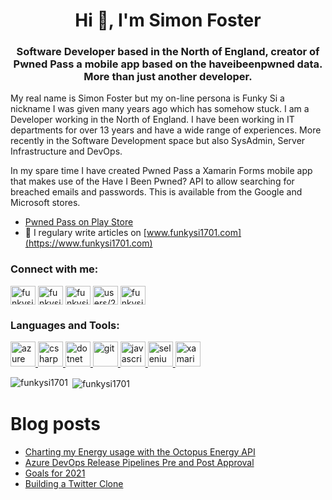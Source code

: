<h1 align="center">Hi 👋, I'm Simon Foster</h1>
<h3 align="center">Software Developer based in the North of England, creator of Pwned Pass a mobile app based on the haveibeenpwned data. More than just another developer.</h3>

My real name is Simon Foster but my on-line persona is Funky Si a nickname I was given many years ago which has somehow stuck. I am a Developer working in the North of England. I have been working in IT departments for over 13 years and have a wide range of experiences. More recently in the Software Development space but also SysAdmin, Server Infrastructure and DevOps.

In my spare time I have created Pwned Pass a Xamarin Forms mobile app that makes use of the Have I Been Pwned? API to allow searching for breached emails and passwords. This is available from the Google and Microsoft stores.

- [Pwned Pass on Play Store](https://play.google.com/store/apps/details?id=pwnedpasswords.pwnedpasswords)
- 📝 I regulary write articles on [www.funkysi1701.com](https://www.funkysi1701.com)

<p align="left">
<h3 align="left">Connect with me:</h3>
<a href="https://dev.to/funkysi1701" target="blank"><img align="center" src="https://cdn.jsdelivr.net/npm/simple-icons@3.0.1/icons/dev-dot-to.svg" alt="funkysi1701" height="30" width="40" /></a>
<a href="https://twitter.com/funkysi1701" target="blank"><img align="center" src="https://cdn.jsdelivr.net/npm/simple-icons@3.0.1/icons/twitter.svg" alt="funkysi1701" height="30" width="40" /></a>
<a href="https://linkedin.com/in/funkysi1701" target="blank"><img align="center" src="https://cdn.jsdelivr.net/npm/simple-icons@3.0.1/icons/linkedin.svg" alt="funkysi1701" height="30" width="40" /></a>
<a href="https://stackoverflow.com/users/26111/simon-foster" target="blank"><img align="center" src="https://cdn.jsdelivr.net/npm/simple-icons@3.0.1/icons/stackoverflow.svg" alt="users/26111/simon-foster" height="30" width="40" /></a>
<a href="https://fb.com/funkysi1701" target="blank"><img align="center" src="https://cdn.jsdelivr.net/npm/simple-icons@3.0.1/icons/facebook.svg" alt="funkysi1701" height="30" width="40" /></a>
</p>

<h3 align="left">Languages and Tools:</h3>
<p align="left"> <a href="https://azure.microsoft.com/en-in/" target="_blank"> <img src="https://www.vectorlogo.zone/logos/microsoft_azure/microsoft_azure-icon.svg" alt="azure" width="40" height="40"/> </a> <a href="https://www.w3schools.com/cs/" target="_blank"> <img src="https://devicons.github.io/devicon/devicon.git/icons/csharp/csharp-original.svg" alt="csharp" width="40" height="40"/> </a> <a href="https://dotnet.microsoft.com/" target="_blank"> <img src="https://devicons.github.io/devicon/devicon.git/icons/dot-net/dot-net-original-wordmark.svg" alt="dotnet" width="40" height="40"/> </a> <a href="https://git-scm.com/" target="_blank"> <img src="https://www.vectorlogo.zone/logos/git-scm/git-scm-icon.svg" alt="git" width="40" height="40"/> </a> <a href="https://developer.mozilla.org/en-US/docs/Web/JavaScript" target="_blank"> <img src="https://devicons.github.io/devicon/devicon.git/icons/javascript/javascript-original.svg" alt="javascript" width="40" height="40"/> </a> <a href="https://www.selenium.dev" target="_blank"> <img src="https://raw.githubusercontent.com/detain/svg-logos/780f25886640cef088af994181646db2f6b1a3f8/svg/selenium-logo.svg" alt="selenium" width="40" height="40"/> </a> <a href="https://dotnet.microsoft.com/apps/xamarin" target="_blank"> <img src="https://raw.githubusercontent.com/detain/svg-logos/780f25886640cef088af994181646db2f6b1a3f8/svg/xamarin.svg" alt="xamarin" width="40" height="40"/> </a> </p>

<p><img align="left" src="https://github-readme-stats.vercel.app/api/top-langs/?username=funkysi1701&layout=compact" alt="funkysi1701" /></p>

<p>&nbsp;<img align="center" src="https://github-readme-stats.vercel.app/api?username=funkysi1701&show_icons=true" alt="funkysi1701" /></p>

# Blog posts

<!-- BLOG-POST-LIST:START -->
- [Charting my Energy usage with the Octopus Energy API](https://dev.to/funkysi1701/charting-my-energy-usage-with-the-octopus-energy-api-em8)
- [Azure DevOps Release Pipelines Pre and Post Approval](https://dev.to/funkysi1701/azure-devops-release-pipelines-pre-and-post-approval-4095)
- [Goals for 2021](https://dev.to/funkysi1701/goals-for-2021-mfm)
- [Building a Twitter Clone](https://dev.to/funkysi1701/building-a-twitter-clone-2h0c)
<!-- BLOG-POST-LIST:END -->

